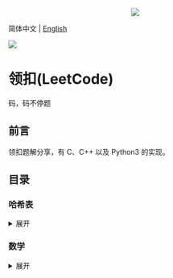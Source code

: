 <p align="center"><img src="https://leetcode.com/static/images/LeetCode_Sharing.png"></p>

简体中文 | [English](README_EN.md)

![](https://img.shields.io/badge/license-MIT-000000.svg?style=flat)

领扣(LeetCode)
=============
码，码不停题

## 前言  
领扣题解分享，有 C、C++ 以及 Python3 的实现。

## 目录
### 哈希表
<details>
<summary>展开</summary>

* [两数之和](C/0001._Two_Sum.c)
* []()

</details>

### 数学
<details>
<summary>展开</summary>

* [两数相加]()
* []()

</details>
